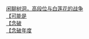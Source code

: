 [闲聊树洞，高段位与白莲花的战争](http://tieba.baidu.com/p/4249162419?see_lz=1&pn=)   
[【可能是](http://tieba.baidu.com/p/4250640587?see_lz=1&pn=)   
[【念破](http://tieba.baidu.com/p/4250652870?see_lz=1&pn=)   
[【念破年度](http://tieba.baidu.com/p/4249814763?see_lz=1&pn=)   
